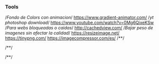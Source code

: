 ### Tools ###

/*Fondo de Colors con animacion*/
https://www.gradient-animator.com/
/*yt photoshop download*/
https://www.youtube.com/watch?v=0Mg6QixeKSw
/*Para webs bloqueadas o caidas*/
http://cachedview.com/
/*Bajar peso de imagenes sin afectar la calidad*/
https://resizeimage.net/
https://tinypng.com/
https://imagecompressor.com/es/
/**/

/**/

/**/
